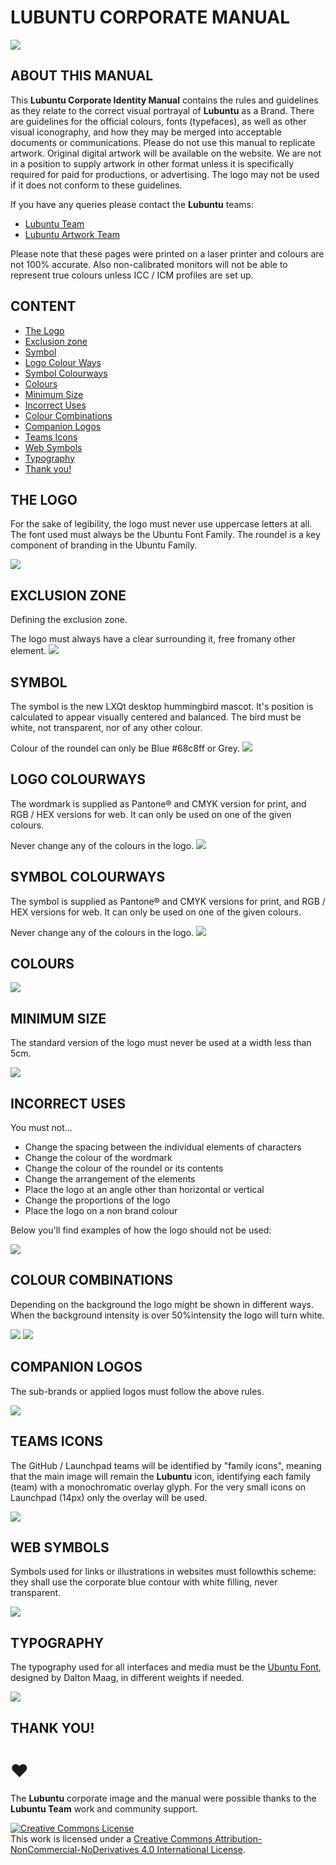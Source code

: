 # LUBUNTU CORPORATE MANUAL


![](/images/01.png)

## ABOUT THIS MANUAL

This **Lubuntu Corporate Identity Manual** contains the rules and guidelines as they relate to the correct visual portrayal of **Lubuntu** as a Brand. There are guidelines for the official colours, fonts (typefaces), as well as other visual iconography, and how they may be merged into acceptable documents or communications. Please do not use this manual to replicate artwork. Original digital artwork will be available on the website. We are not in a position to supply artwork in other format unless it is specifically required for paid for productions, or advertising. The logo may not be used if it does not conform to these guidelines.

If you have any queries please contact the **Lubuntu** teams:

* [Lubuntu Team](https://launchpad.net/~lubuntu-admins)
* [Lubuntu Artwork Team](https://launchpad.net/~lubuntu-art)

Please note that these pages were printed on a laser printer and colours are not 100% accurate. Also non-calibrated monitors will not be able to represent true colours unless ICC / ICM profiles are set up.

## CONTENT

* [The Logo](#the-logo)
* [Exclusion zone](#exclusion-zone)
* [Symbol](#symbol)
* [Logo Colour Ways](#logo-colourways)
* [Symbol Colourways](#symbol-colourways)
* [Colours](#colours)
* [Minimum Size](#minimum-size)
* [Incorrect Uses](#incorrect-uses)
* [Colour Combinations](#colour-combinations)
* [Companion Logos](#companion-logos)
* [Teams Icons](#teams-icons)
* [Web Symbols](#web-symbols)
* [Typography](#typography)
* [Thank you!](#thank-you)

##  THE LOGO

For the sake of legibility, the logo must never use uppercase letters at all. The font used must always be the Ubuntu Font Family. The roundel is a key component of branding in the Ubuntu Family.

![](/images/02.png)


## EXCLUSION ZONE

Defining the exclusion zone.

The logo must always have a clear surrounding it, free fromany other element.
![](/images/03.png)

## SYMBOL

The symbol is the new LXQt desktop hummingbird mascot. It's position is calculated
to appear visually centered and balanced. The bird must be white, not transparent, nor
of any other colour.

Colour of the roundel can only be Blue #68c8ff or Grey.
![](/images/04.png)

## LOGO COLOURWAYS

The wordmark is supplied as Pantone® and CMYK version for print, and RGB / HEX
versions for web. It can only be used on one of the given colours.

Never change any of the colours in the logo.
![](/images/05.png)

## SYMBOL COLOURWAYS

The symbol is supplied as Pantone® and CMYK versions for print, and RGB / HEX
versions for web. It can only be used on one of the given colours.

Never change any of the colours in the logo.
![](/images/06.png)

## COLOURS

![](/images/07.png)

## MINIMUM SIZE

The standard version of the logo must never be used at a width less than 5cm.

![](/images/08.png)

## INCORRECT USES

You must not...

* Change the spacing between the individual elements of characters
* Change the colour of the wordmark
* Change the colour of the roundel or its contents
* Change the arrangement of the elements
* Place the logo at an angle other than horizontal or vertical
* Change the proportions of the logo
* Place the logo on a non brand colour

Below you'll find examples of how the logo should not be used:

![](/images/09.png)

## COLOUR COMBINATIONS

Depending on the background the logo might be shown in different ways.
When the background intensity is over 50%intensity the logo will turn white.

![](/images/10.png)
![](/images/11.png)

## COMPANION LOGOS

The sub-brands or applied logos must follow the above rules.

![](/images/12.png)

## TEAMS ICONS

The GitHub / Launchpad teams will be identified by "family icons", meaning that the main image will
remain the **Lubuntu** icon, identifying each family (team) with a monochromatic overlay glyph.
For the very small icons on Launchpad (14px) only the overlay will be used.

![](/images/13.png)

## WEB SYMBOLS

Symbols used for links or illustrations in websites must followthis scheme:
they shall use the corporate blue contour with white filling, never transparent.

![](/images/14.png)

## TYPOGRAPHY

The typography used for all interfaces and media must be the [Ubuntu Font](https://font.ubuntu.com), designed by Dalton Maag, in different weights if needed.

![](/images/15.png)

## THANK YOU!

# ♥

The **Lubuntu** corporate image and the manual were possible thanks to the **Lubuntu Team** work and community support.

<a rel="license" href="http://creativecommons.org/licenses/by-nc-nd/4.0/"><img alt="Creative Commons License" style="border-width:0" src="https://i.creativecommons.org/l/by-nc-nd/4.0/80x15.png" /></a><br />This work is licensed under a <a rel="license" href="http://creativecommons.org/licenses/by-nc-nd/4.0/">Creative Commons Attribution-NonCommercial-NoDerivatives 4.0 International License</a>.
